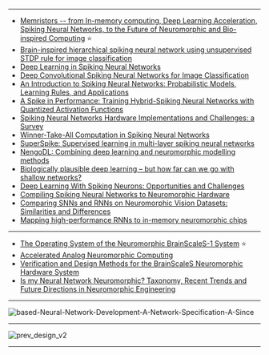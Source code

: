 -----------------
- [Memristors -- from In-memory computing, Deep Learning Acceleration, Spiking Neural Networks, to the Future of Neuromorphic and Bio-inspired Computing](https://arxiv.org/abs/2004.14942v1) :star:
- [Brain-inspired hierarchical spiking neural network using unsupervised STDP rule for image classification](https://www.semanticscholar.org/paper/Brain-inspired-hierarchical-spiking-neural-network-Liu-Huo/559a6aef1f67c1c6efa42ef3d93e92ca969853f0)
- [Deep Learning in Spiking Neural Networks](https://arxiv.org/pdf/1804.08150.pdf)
- [Deep Convolutional Spiking Neural Networks
for Image Classification](https://arxiv.org/pdf/1903.12272.pdf)
- [An Introduction to Spiking Neural Networks: Probabilistic Models, Learning Rules, and Applications](https://arxiv.org/abs/1812.03929)
- [A Spike in Performance: Training Hybrid-Spiking Neural Networks
with Quantized Activation Functions
](https://arxiv.org/pdf/2002.03553.pdf)
- [Spiking Neural Networks Hardware Implementations and
Challenges: a Survey](https://arxiv.org/ftp/arxiv/papers/2005/2005.01467.pdf)
- [Winner-Take-All Computation in Spiking Neural Networks](https://arxiv.org/abs/1904.12591)
- [SuperSpike: Supervised learning in multi-layer spiking neural networks](https://arxiv.org/pdf/1705.11146.pdf)
- [NengoDL: Combining deep learning and
neuromorphic modelling methods](https://arxiv.org/pdf/1805.11144.pdf)
- [Biologically plausible deep learning – but how far can we go with
shallow networks?](https://arxiv.org/pdf/1905.04101.pdf)
- [Deep Learning With Spiking Neurons: Opportunities and Challenges](https://www.ncbi.nlm.nih.gov/pmc/articles/PMC6209684/)
- [Compiling Spiking Neural Networks to Neuromorphic Hardware](https://arxiv.org/abs/2004.03717v2)
- [Comparing SNNs and RNNs on Neuromorphic Vision Datasets: Similarities and Differences](https://arxiv.org/abs/2005.02183v1)
- [Mapping high-performance RNNs to in-memory neuromorphic chips](https://arxiv.org/abs/1905.10692v4)

----------
- [The Operating System of the Neuromorphic BrainScaleS-1 System](https://arxiv.org/abs/2003.13749v1) :star:
- [Accelerated Analog Neuromorphic Computing](https://arxiv.org/abs/2003.11996v1)
- [Verification and Design Methods for the BrainScaleS Neuromorphic Hardware System](https://arxiv.org/abs/2003.11455v1)
- [Is my Neural Network Neuromorphic? Taxonomy, Recent Trends and Future Directions in Neuromorphic Engineering](https://arxiv.org/abs/2002.11945v1)

-------------
![based-Neural-Network-Development-A-Network-Specification-A-Since](https://www.researchgate.net/profile/Micah_Richert/publication/220885927/figure/fig3/AS:645362712850452@1530877869851/Framework-for-Spike-based-Neural-Network-Development-A-Network-Specification-A-Since.png)

------------

![prev_design_v2](https://storage.googleapis.com/groundai-web-prod/media/users/user_14/project_411723/images/figs/prev_design_v2.png)

------------
